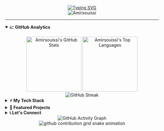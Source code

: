 <!-- Animated Welcome Header -->
<div align="center">
  <a href="https://git.io/typing-svg"><img src="https://readme-typing-svg.herokuapp.com?font=Fira+Code&pause=1000&color=000000&center=true&vCenter=true&width=435&lines=Hello+World!+👋;I'm+Dr.+Amir+Souissi;ML+/+AI+Consultant" alt="Typing SVG" /></a>
  <br>
  <img src="https://komarev.com/ghpvc/?username=Amirsouissi&label=Profile+Views&color=0e75b6&style=flat" alt="Amirsouissi" />
</div>

---

<!-- Interactive Tabs Section -->
<details open>
<summary><b>📈 GitHub Analytics</b></summary>
<br>
<div align="center">
  <!-- GitHub Stats Cards -->
  <img height="180em" src="https://github-readme-stats.vercel.app/api?username=Amirsouissi&show_icons=true&theme=react&hide_border=true&count_private=true&include_all_commits=true" alt="Amirsouissi's GitHub Stats" />
  <img height="180em" src="https://github-readme-stats.vercel.app/api/top-langs/?username=Amirsouissi&layout=compact&theme=react&hide_border=true&langs_count=8&hide=html,css" alt="Amirsouissi's Top Languages"/>
  <br>
  <!-- GitHub Streak Stats -->
  <img src="https://github-readme-streak-stats.herokuapp.com/?user=Amirsouissi&theme=react&hide_border=true" alt="GitHub Streak"/>
</div>
</details>

<details>
<summary><b>⚡ My Tech Stack</b></summary>
<br>
<p align="center">

**💻 Languages:**
<br>
<img src="https://img.shields.io/badge/JavaScript-323330?style=for-the-badge&logo=javascript&logoColor=F7DF1E" alt="JavaScript">
<img src="https://img.shields.io/badge/TypeScript-007ACC?style=for-the-badge&logo=typescript&logoColor=white" alt="TypeScript">
<img src="https://img.shields.io/badge/Python-3776AB?style=for-the-badge&logo=python&logoColor=white" alt="Python">
<img src="https://img.shields.io/badge/Java-ED8B00?style=for-the-badge&logo=openjdk&logoColor=white" alt="Java">

**🖼️ Frontend:**
<br>
<img src="https://img.shields.io/badge/React-20232A?style=for-the-badge&logo=react&logoColor=61DAFB" alt="React">
<img src="https://img.shields.io/badge/Next.js-000000?style=for-the-badge&logo=nextdotjs&logoColor=white" alt="Next.js">
<img src="https://img.shields.io/badge/Tailwind_CSS-38B2AC?style=for-the-badge&logo=tailwind-css&logoColor=white" alt="Tailwind CSS">

**🔧 Backend:**
<br>
<img src="https://img.shields.io/badge/Node.js-339933?style=for-the-badge&logo=nodedotjs&logoColor=white" alt="Node.js">
<img src="https://img.shields.io/badge/Express.js-000000?style=for-the-badge&logo=express&logoColor=white" alt="Express.js">
<img src="https://img.shields.io/badge/Spring_Boot-6DB33F?style=for-the-badge&logo=springboot&logoColor=white" alt="Spring Boot">

**🗄️ Databases:**
<br>
<img src="https://img.shields.io/badge/PostgreSQL-316192?style=for-the-badge&logo=postgresql&logoColor=white" alt="PostgreSQL">
<img src="https://img.shields.io/badge/MongoDB-4EA94B?style=for-the-badge&logo=mongodb&logoColor=white" alt="MongoDB">

**☁️ DevOps & Cloud:**
<br>
<img src="https://img.shields.io/badge/GitHub_Actions-2088FF?style=for-the-badge&logo=github-actions&logoColor=white" alt="GitHub Actions">
<img src="https://img.shields.io/badge/Docker-2496ED?style=for-the-badge&logo=docker&logoColor=white" alt="Docker">
<img src="https://img.shields.io/badge/AWS-232F3E?style=for-the-badge&logo=amazonaws&logoColor=white" alt="AWS">
</p>
</details>

<details>
<summary><b>🚀 Featured Projects</b></summary>
<br>
<table>
  <tr>
    <td width="50%" align="center">
      <h3>🎯 Project Alpha</h3>
      <a href="https://github.com/Amirsouissi/project-alpha">
        <img src="https://github-readme-stats.vercel.app/api/pin/?username=Amirsouissi&repo=project-alpha&theme=react&hide_border=true" alt="Project Alpha">
      </a>
      <p><em>A high-performance web app built with React and Node.js.</em></p>
      <img src="https://img.shields.io/github/stars/Amirsouissi/project-alpha?style=social" alt="Stars">
    </td>
    <td width="50%" align="center">
      <h3>🤖 Project Beta</h3>
      <a href="https://github.com/Amirsouissi/project-beta">
        <img src="https://github-readme-stats.vercel.app/api/pin/?username=Amirsouissi&repo=project-beta&theme=react&hide_border=true" alt="Project Beta">
      </a>
      <p><em>An AI/ML tool built with Python and TensorFlow.</em></p>
      <img src="https://img.shields.io/github/stars/Amirsouissi/project-beta?style=social" alt="Stars">
    </td>
  </tr>
</table>
<div align="center">
  <a href="https://github.com/Amirsouissi?tab=repositories">
    <b>📂 Explore More Projects</b>
  </a>
</div>
</details>

<details>
<summary><b>📞 Let's Connect</b></summary>
<br>
<p align="center">
  <a href="https://www.linkedin.com/in/amir-souissi-04339a76/" target="_blank">
    <img src="https://img.shields.io/badge/LinkedIn-0A66C2?style=for-the-badge&logo=linkedin&logoColor=white" alt="LinkedIn">
  </a>
  <a href="mailto:souissiamir89@gmail.com">
    <img src="https://img.shields.io/badge/Gmail-EA4335?style=for-the-badge&logo=gmail&logoColor=white" alt="Gmail">
  </a>
  <a href="https://x.com/souissi_amir" target="_blank">
    <img src="https://img.shields.io/badge/X-000000?style=for-the-badge&logo=x&logoColor=white" alt="X">
  </a>
</p>
</details>

<!-- GitHub Activity Graph -->
<div align="center">
  <img src="https://github-readme-activity-graph.vercel.app/graph?username=Amirsouissi&theme=react-dark&hide_border=true&area=true" alt="GitHub Activity Graph"/>
</div>

<!-- Snake Game Contribution Animation -->
<div align="center">
  <picture>
    <source media="(prefers-color-scheme: dark)" srcset="https://raw.githubusercontent.com/Amirsouissi/Amirsouissi/output/github-contribution-grid-snake-dark.svg">
    <source media="(prefers-color-scheme: light)" srcset="https://raw.githubusercontent.com/Amirsouissi/Amirsouissi/output/github-contribution-grid-snake.svg">
    <img alt="github contribution grid snake animation" src="https://raw.githubusercontent.com/Amirsouissi/Amirsouissi/output/github-contribution-grid-snake.svg">
  </picture>
</div>
